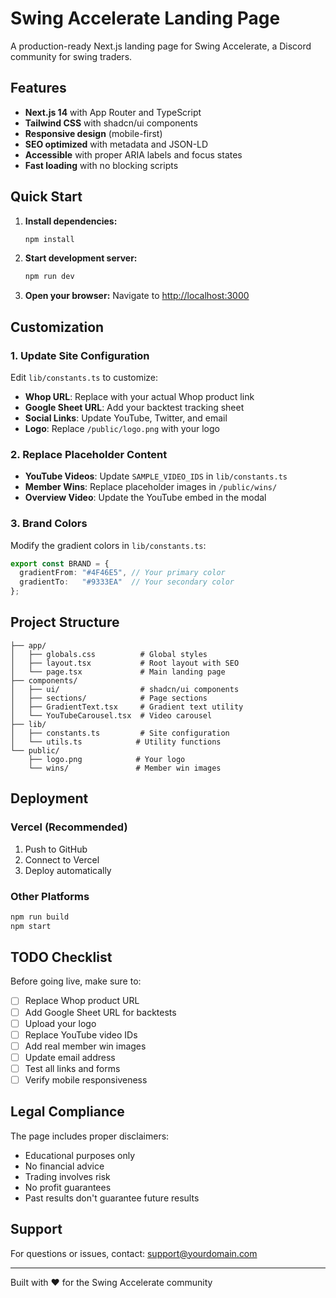 # Swing Accelerate Landing Page

A production-ready Next.js landing page for Swing Accelerate, a Discord community for swing traders.

## Features

- **Next.js 14** with App Router and TypeScript
- **Tailwind CSS** with shadcn/ui components
- **Responsive design** (mobile-first)
- **SEO optimized** with metadata and JSON-LD
- **Accessible** with proper ARIA labels and focus states
- **Fast loading** with no blocking scripts

## Quick Start

1. **Install dependencies:**
   ```bash
   npm install
   ```

2. **Start development server:**
   ```bash
   npm run dev
   ```

3. **Open your browser:**
   Navigate to [http://localhost:3000](http://localhost:3000)

## Customization

### 1. Update Site Configuration

Edit `lib/constants.ts` to customize:

- **Whop URL**: Replace with your actual Whop product link
- **Google Sheet URL**: Add your backtest tracking sheet
- **Social Links**: Update YouTube, Twitter, and email
- **Logo**: Replace `/public/logo.png` with your logo

### 2. Replace Placeholder Content

- **YouTube Videos**: Update `SAMPLE_VIDEO_IDS` in `lib/constants.ts`
- **Member Wins**: Replace placeholder images in `/public/wins/`
- **Overview Video**: Update the YouTube embed in the modal

### 3. Brand Colors

Modify the gradient colors in `lib/constants.ts`:

```typescript
export const BRAND = {
  gradientFrom: "#4F46E5", // Your primary color
  gradientTo:   "#9333EA"  // Your secondary color
};
```

## Project Structure

```
├── app/
│   ├── globals.css          # Global styles
│   ├── layout.tsx           # Root layout with SEO
│   └── page.tsx             # Main landing page
├── components/
│   ├── ui/                  # shadcn/ui components
│   ├── sections/            # Page sections
│   ├── GradientText.tsx     # Gradient text utility
│   └── YouTubeCarousel.tsx  # Video carousel
├── lib/
│   ├── constants.ts         # Site configuration
│   └── utils.ts            # Utility functions
└── public/
    ├── logo.png            # Your logo
    └── wins/               # Member win images
```

## Deployment

### Vercel (Recommended)

1. Push to GitHub
2. Connect to Vercel
3. Deploy automatically

### Other Platforms

```bash
npm run build
npm start
```

## TODO Checklist

Before going live, make sure to:

- [ ] Replace Whop product URL
- [ ] Add Google Sheet URL for backtests
- [ ] Upload your logo
- [ ] Replace YouTube video IDs
- [ ] Add real member win images
- [ ] Update email address
- [ ] Test all links and forms
- [ ] Verify mobile responsiveness

## Legal Compliance

The page includes proper disclaimers:
- Educational purposes only
- No financial advice
- Trading involves risk
- No profit guarantees
- Past results don't guarantee future results

## Support

For questions or issues, contact: support@yourdomain.com

---

Built with ❤️ for the Swing Accelerate community

